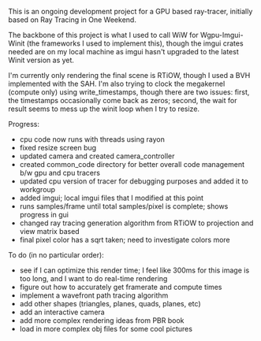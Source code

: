 This is an ongoing development project for a GPU based ray-tracer,
initially based on Ray Tracing in One Weekend.

The backbone of this project is what I used to call WiW 
for Wgpu-Imgui-Winit (the frameworks I used to implement this), 
though the imgui crates needed are on my local machine as imgui hasn't upgraded
to the latest Winit version as yet.  

I'm currently only rendering the final scene is RTiOW, though I used a BVH implemented
with the SAH. I'm also trying to clock the megakernel (compute only)
using write_timestamps, though there are two issues: first, the timestamps occasionally
come back as zeros; second, the wait for result seems to mess up the winit loop when
I try to resize.

Progress:
- cpu code now runs with threads using rayon
- fixed resize screen bug
- updated camera and created camera_controller
- created common_code directory for better overall code management b/w gpu and cpu tracers
- updated cpu version of tracer for debugging purposes and added it to workgroup
- added imgui; local imgui files that I modified at this point
- runs samples/frame until total samples/pixel is complete; shows progress in gui
- changed ray tracing generation algorithm from RTiOW to projection and view matrix based
- final pixel color has a sqrt taken; need to investigate colors more

To do (in no particular order):
- see if I can optimize this render time; I feel like 300ms for this image is too long, and I want to do real-time rendering
- figure out how to accurately get framerate and compute times
- implement a wavefront path tracing algorithm
- add other shapes (triangles, planes, quads, planes, etc)
- add an interactive camera
- add more complex rendering ideas from PBR book
- load in more complex obj files for some cool pictures
